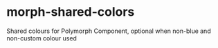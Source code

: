 # morph-shared-colors

Shared colours for Polymorph Component, optional when non-blue and non-custom colour used

